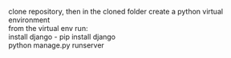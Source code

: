 clone repository, then in the cloned folder create a python virtual environment<br>
from the virtual env run:<br>
install django - pip install django<br>
python manage.py runserver
